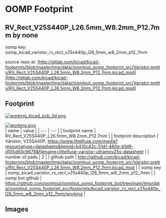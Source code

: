 # OOMP Footprint  
## RV_Rect_V25S440P_L26.5mm_W8.2mm_P12.7mm  by none  
  
oomp key: oomp_kicad_varistor_rv_rect_v25s440p_l26_5mm_w8_2mm_p12_7mm  
  
source repo at: [http://gitlab.com/kicad/kicad-footprints/blob/master/tmp/data//oomlout_oomp_footprint_src/Varistor.pretty/RV_Rect_V25S440P_L26.5mm_W8.2mm_P12.7mm.kicad_mod](http://gitlab.com/kicad/kicad-footprints/blob/master/tmp/data//oomlout_oomp_footprint_src/Varistor.pretty/RV_Rect_V25S440P_L26.5mm_W8.2mm_P12.7mm.kicad_mod)  
## Footprint  
  
[![working_kicad_pcb_3d.png](working_kicad_pcb_3d_600.png)](working_kicad_pcb_3d.png)  
  
[![working.png](working_600.png)](working.png)  
| name | value | 
| --- | --- | 
| footprint name | RV_Rect_V25S440P_L26.5mm_W8.2mm_P12.7mm | 
| footprint description | Varistor, V25S440P, https://www.littelfuse.com/media?resourcetype=datasheets&itemid=b410c42c-51d1-460e-b1d9-d105d93c9679&filename=littelfuse-varistor-ultramov25s-datasheet | 
| number of pads | 2 | 
| github path | http://github.com/kicad/kicad-footprints/blob/master/tmp/data//oomlout_oomp_footprint_src/Varistor.pretty/RV_Rect_V25S440P_L26.5mm_W8.2mm_P12.7mm.kicad_mod | 
| oomp key | oomp_kicad_varistor_rv_rect_v25s440p_l26_5mm_w8_2mm_p12_7mm | 
| oomp bot github | https://github.com/oomlout/oomlout_oomp_footprint_bot/tree/main/tmp/data//oomlout_oomp_footprint_src/footprints/kicad_varistor_rv_rect_v25s440p_l26_5mm_w8_2mm_p12_7mm/working | 
## Images  
